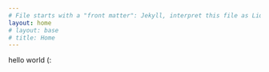 ```yaml
---
# File starts with a "front matter": Jekyll, interpret this file as Liquid!
layout: home
# layout: base
# title: Home
---
```

hello world (:
